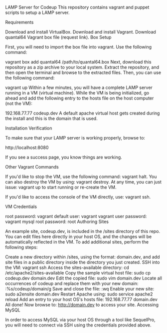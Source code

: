 LAMP Server for Codeup
This repository contains vagrant and puppet scripts to setup a LAMP server.

Requirements

Download and install VirtualBox.
Download and install Vagrant.
Download quantal64 Vagrant box file (request link).
Box Setup

First, you will need to import the box file into vagrant. Use the following command:

vagrant box add quantal64 /path/to/quantal64.box
Next, download this repository as a zip archive to your local system. Extract the repository, and then open the terminal and browse to the extracted files. Then, you can use the following command:

vagrant up
Within a few minutes, you will have a complete LAMP server running in a VM (virtual machine). While the VM is being initialized, go ahead and add the following entry to the hosts file on the host computer (not the VM):

192.168.77.77    codeup.dev
A default apache virtual host gets created during the install and this is the domain that is used.

Installation Verification

To make sure that your LAMP server is working properly, browse to:

http://localhost:8080

If you see a success page, you know things are working.

Other Vagrant Commands

If you'd like to stop the VM, use the following command: vagrant halt. You can also destroy the VM by using: vagrant destroy. At any time, you can just issue: vagrant up to start running or re-create the VM.

If you'd like to access the console of the VM directly, use: vagrant ssh.

VM Credentials

root password: vagrant
default user: vagrant
vagrant user password: vagrant
mysql root password: root
Authoring Sites

An example site, codeup.dev, is included in the /sites directory of this repo. You can edit files here directly in your host OS, and the changes will be automatically reflected in the VM. To add additional sites, perform the following steps:

Create a new directory within /sites, using the format: domain.dev, and add site files in a public directory inside the directory you just created.
SSH into the VM: vagrant ssh
Access the sites-available directory: cd /etc/apache2/sites-available
Copy the sample virtual host file: sudo cp codeup.dev domain.dev
Edit the copied file: sudo vim domain.dev
Locate all occurrences of codeup and replace them with your new domain: :%s/codeup/domain/g
Save and close the file: :wq
Enable your new site: sudo a2ensite domain.dev
Restart Apache using: sudo service apache2 reload
Add an entry to your host OS's hosts file: 192.168.77.77 domain.dev
All done! Now browse to: http://domain.dev to access your site.
Accessing MySQL

In order to access MySQL via your host OS through a tool like SequelPro, you will need to connect via SSH using the credentials provided above.